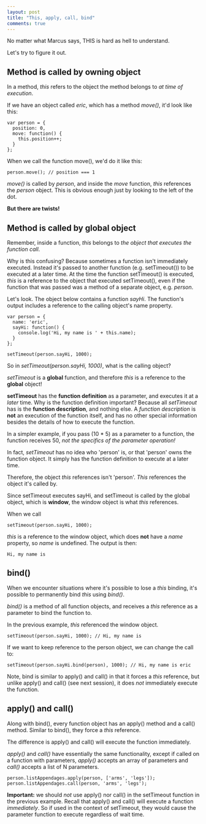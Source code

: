 ```yaml
---
layout: post
title: "This, apply, call, bind"
comments: true
---
```

No matter what Marcus says, THIS is hard as hell to understand.

Let's try to figure it out.

## Method is called by owning object

In a method, *this* refers to the object the method belongs to *at time of execution*. 

If we have an object called *eric*, which has a method *move()*, it'd look like this:

```
var person = {
  position: 0,
  move: function() {
    this.position++;
  }
};
```

When we call the function move(), we'd do it like this:

```
person.move(); // position === 1
```

*move()* is called by *person*, and inside the *move* function, *this* references the *person* object. This is obvious enough just by looking to the left of the dot.


**But there are twists!** 

## Method is called by global object

Remember, inside a function, *this* belongs to *the object that executes the function call*. 

Why is this confusing? Because sometimes a function isn't immediately executed. Instead it's passed to another function (e.g. setTimeout()) to be executed at a later time. At the time the function setTimeout() is executed, *this* is a reference to the object that executed setTimeout(), even if the function that was passed was a method of a separate object, e.g. *person*.

Let's look. The object below contains a function *sayHi*. The function's output includes a reference to the calling object's name property.

```
var person = {
  name: 'eric',
  sayHi: function() {
    console.log('Hi, my name is ' + this.name);
  }
};

setTimeout(person.sayHi, 1000);
```

So in *setTimeout(person.sayHi, 1000)*, what is the calling object? 

*setTimeout* is a **global** function, and therefore *this* is a reference to the **global** object!

**setTimeout** has the **function definition** as a parameter, and executes it at a *later* time. Why is the function definition important? Because all *setTimeout* has is the **function description**, and nothing else. A *function description* is **not** an execution of the function itself, and has no other special information besides the details of how to execute the function. 

In a simpler example, if you pass (10 * 5) as a parameter to a function, the function receives 50, *not the specifics of the parameter operation!* 

In fact, *setTimeout* has no idea who 'person' is, or that 'person' owns the function object. It simply has the function definition to execute at a later time.

Therefore, the object *this* references isn't 'person'. *This* references the object it's called by. 

Since setTimeout executes sayHi, and setTimeout is called by the global object, which is **window**, the window object is what *this* references. 

When we call

```
setTimeout(person.sayHi, 1000);
```

*this* is a reference to the window object, which does **not** have a *name* property, so *name* is undefined. The output is then:
```
Hi, my name is 
```

## bind()

When we encounter situations where it's possible to lose a *this* binding, it's possible to permanently bind *this* using *bind()*. 

*bind()* is a method of all function objects, and receives a *this* reference as a parameter to bind the function to.

In the previous example, *this* referenced the window object.

```
setTimeout(person.sayHi, 1000); // Hi, my name is 
```

If we want to keep reference to the person object, we can change the call to:

```
setTimeout(person.sayHi.bind(person), 1000); // Hi, my name is eric
```

Note, bind is similar to apply() and call() in that it forces a *this* reference, but unlike apply() and call() (see next session), it does *not* immediately execute the function.


## apply() and call()

Along with bind(), every function object has an apply() method and a call() method. Similar to bind(), they force a *this* reference.

The difference is apply() and call() will execute the function immediately.

*apply()* and *call()* have essentially the same functionality, except if called on a function with parameters, *apply()* accepts an array of parameters and *call()* accepts a list of N parameters.

```
person.listAppendages.apply(person, ['arms', 'legs']);
person.listAppendages.call(person, 'arms', 'legs');

```

**Important:** we should *not* use apply() nor call() in the setTimeout function in the previous example. Recall that apply() and call() will execute a function *immediately*. So if used in the context of setTimeout, they would cause the parameter function to execute regardless of wait time.
